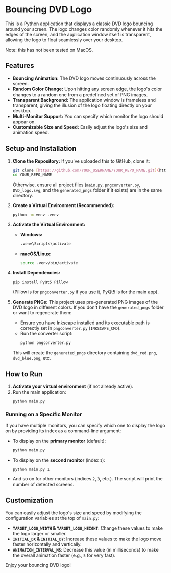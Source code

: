 # Bouncing DVD Logo

This is a Python application that displays a classic DVD logo bouncing around your screen. The logo changes color randomly whenever it hits the edges of the screen, and the application window itself is transparent, allowing the logo to float seamlessly over your desktop.

Note: this has not been tested on MacOS.

## Features

* **Bouncing Animation:** The DVD logo moves continuously across the screen.
* **Random Color Change:** Upon hitting any screen edge, the logo's color changes to a random one from a predefined set of PNG images.
* **Transparent Background:** The application window is frameless and transparent, giving the illusion of the logo floating directly on your desktop.
* **Multi-Monitor Support:** You can specify which monitor the logo should appear on.
* **Customizable Size and Speed:** Easily adjust the logo's size and animation speed.

## Setup and Installation

1.  **Clone the Repository:**
    If you've uploaded this to GitHub, clone it:
    ```bash
    git clone [https://github.com/YOUR_USERNAME/YOUR_REPO_NAME.git](https://github.com/YOUR_USERNAME/YOUR_REPO_NAME.git)
    cd YOUR_REPO_NAME
    ```
    Otherwise, ensure all project files (`main.py`, `pngconverter.py`, `DVD_logo.svg`, and the `generated_pngs` folder if it exists) are in the same directory.

2.  **Create a Virtual Environment (Recommended):**
    ```bash
    python -m venv .venv
    ```

3.  **Activate the Virtual Environment:**
    * **Windows:**
        ```bash
        .venv\Scripts\activate
        ```
    * **macOS/Linux:**
        ```bash
        source .venv/bin/activate
        ```

4.  **Install Dependencies:**
    ```bash
    pip install PyQt5 Pillow
    ```
    (Pillow is for `pngconverter.py` if you use it, PyQt5 is for the main app).

5.  **Generate PNGs:**
    This project uses pre-generated PNG images of the DVD logo in different colors. If you don't have the `generated_pngs` folder or want to regenerate them:
    * Ensure you have [Inkscape](https://inkscape.org/) installed and its executable path is correctly set in `pngconverter.py` (`INKSCAPE_CMD`).
    * Run the converter script:
        ```bash
        python pngconverter.py
        ```
    This will create the `generated_pngs` directory containing `dvd_red.png`, `dvd_blue.png`, etc.

## How to Run

1.  **Activate your virtual environment** (if not already active).
2.  Run the main application:
    ```bash
    python main.py
    ```

### Running on a Specific Monitor

If you have multiple monitors, you can specify which one to display the logo on by providing its index as a command-line argument:

* To display on the **primary monitor** (default):
    ```bash
    python main.py
    ```
* To display on the **second monitor** (index `1`):
    ```bash
    python main.py 1
    ```
* And so on for other monitors (indices `2`, `3`, etc.). The script will print the number of detected screens.

## Customization

You can easily adjust the logo's size and speed by modifying the configuration variables at the top of `main.py`:

* **`TARGET_LOGO_WIDTH` & `TARGET_LOGO_HEIGHT`**: Change these values to make the logo larger or smaller.
* **`INITIAL_DX` & `INITIAL_DY`**: Increase these values to make the logo move faster horizontally and vertically.
* **`ANIMATION_INTERVAL_MS`**: Decrease this value (in milliseconds) to make the overall animation faster (e.g., `5` for very fast).

Enjoy your bouncing DVD logo!
